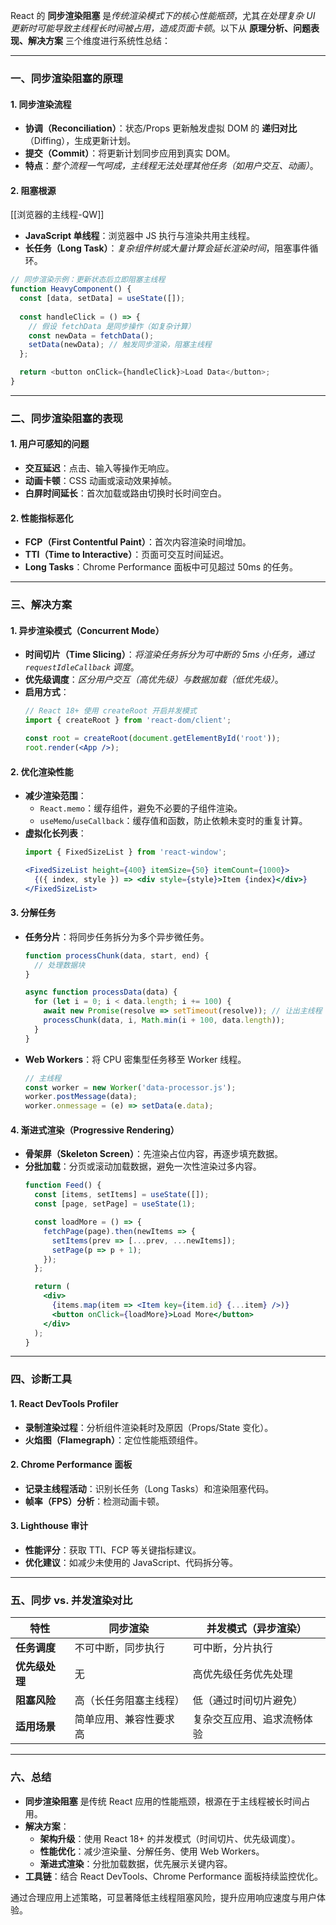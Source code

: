 
React 的 **同步渲染阻塞** 是*传统渲染模式下的核心性能瓶颈*，尤其*在处理复杂 UI 更新时可能导致主线程长时间被占用，造成页面卡顿*。以下从 **原理分析、问题表现、解决方案** 三个维度进行系统性总结：

---

### 一、同步渲染阻塞的原理
#### 1. 同步渲染流程
   - **协调（Reconciliation）**：状态/Props 更新触发虚拟 DOM 的 **递归对比**（Diffing），生成更新计划。
   - **提交（Commit）**：将更新计划同步应用到真实 DOM。
   - **特点**：*整个流程一气呵成，主线程无法处理其他任务（如用户交互、动画）*。

#### 2. **阻塞根源**
[[浏览器的主线程-QW]]
   - **JavaScript 单线程**：浏览器中 JS 执行与渲染共用主线程。
   - **长任务（Long Task）**：*复杂组件树或大量计算会延长渲染时间*，阻塞事件循环。

```javascript
// 同步渲染示例：更新状态后立即阻塞主线程
function HeavyComponent() {
  const [data, setData] = useState([]);
  
  const handleClick = () => {
    // 假设 fetchData 是同步操作（如复杂计算）
    const newData = fetchData(); 
    setData(newData); // 触发同步渲染，阻塞主线程
  };

  return <button onClick={handleClick}>Load Data</button>;
}
```

---

### 二、同步渲染阻塞的表现
#### 1. 用户可感知的问题
   - **交互延迟**：点击、输入等操作无响应。
   - **动画卡顿**：CSS 动画或滚动效果掉帧。
   - **白屏时间延长**：首次加载或路由切换时长时间空白。

#### 2. 性能指标恶化
   - **FCP（First Contentful Paint）**：首次内容渲染时间增加。
   - **TTI（Time to Interactive）**：页面可交互时间延迟。
   - **Long Tasks**：Chrome Performance 面板中可见超过 50ms 的任务。

---

### 三、解决方案
#### 1. **异步渲染模式（Concurrent Mode）**
   - **时间切片（Time Slicing）**：*将渲染任务拆分为可中断的 5ms 小任务，通过 `requestIdleCallback` 调度*。
   - **优先级调度**：*区分用户交互（高优先级）与数据加载（低优先级）*。
   - **启用方式**：
     ```jsx
     // React 18+ 使用 createRoot 开启并发模式
     import { createRoot } from 'react-dom/client';
     
     const root = createRoot(document.getElementById('root'));
     root.render(<App />);
     ```

#### 2. 优化渲染性能
   - **减少渲染范围**：
     - `React.memo`：缓存组件，避免不必要的子组件渲染。
     - `useMemo`/`useCallback`：缓存值和函数，防止依赖未变时的重复计算。
   - **虚拟化长列表**：
     ```jsx
     import { FixedSizeList } from 'react-window';
     
     <FixedSizeList height={400} itemSize={50} itemCount={1000}>
       {({ index, style }) => <div style={style}>Item {index}</div>}
     </FixedSizeList>
     ```

#### 3. 分解任务
   - **任务分片**：将同步任务拆分为多个异步微任务。
     ```javascript
     function processChunk(data, start, end) {
       // 处理数据块
     }

     async function processData(data) {
       for (let i = 0; i < data.length; i += 100) {
         await new Promise(resolve => setTimeout(resolve)); // 让出主线程
         processChunk(data, i, Math.min(i + 100, data.length));
       }
     }
     ```
   - **Web Workers**：将 CPU 密集型任务移至 Worker 线程。
     ```javascript
     // 主线程
     const worker = new Worker('data-processor.js');
     worker.postMessage(data);
     worker.onmessage = (e) => setData(e.data);
     ```

#### 4. 渐进式渲染（Progressive Rendering）
   - **骨架屏（Skeleton Screen）**：先渲染占位内容，再逐步填充数据。
   - **分批加载**：分页或滚动加载数据，避免一次性渲染过多内容。
     ```jsx
     function Feed() {
       const [items, setItems] = useState([]);
       const [page, setPage] = useState(1);

       const loadMore = () => {
         fetchPage(page).then(newItems => {
           setItems(prev => [...prev, ...newItems]);
           setPage(p => p + 1);
         });
       };

       return (
         <div>
           {items.map(item => <Item key={item.id} {...item} />)}
           <button onClick={loadMore}>Load More</button>
         </div>
       );
     }
     ```

---

### 四、诊断工具
#### 1. React DevTools Profiler
   - **录制渲染过程**：分析组件渲染耗时及原因（Props/State 变化）。
   - **火焰图（Flamegraph）**：定位性能瓶颈组件。

#### 2. Chrome Performance 面板
   - **记录主线程活动**：识别长任务（Long Tasks）和渲染阻塞代码。
   - **帧率（FPS）分析**：检测动画卡顿。

#### 3. Lighthouse 审计
   - **性能评分**：获取 TTI、FCP 等关键指标建议。
   - **优化建议**：如减少未使用的 JavaScript、代码拆分等。

---

### **五、同步 vs. 并发渲染对比**
| **特性**         | 同步渲染                     | 并发模式（异步渲染）           |
|------------------|-----------------------------|-------------------------------|
| **任务调度**     | 不可中断，同步执行           | 可中断，分片执行              |
| **优先级处理**   | 无                          | 高优先级任务优先处理          |
| **阻塞风险**     | 高（长任务阻塞主线程）       | 低（通过时间切片避免）        |
| **适用场景**     | 简单应用、兼容性要求高       | 复杂交互应用、追求流畅体验    |

---

### 六、总结
- **同步渲染阻塞** 是传统 React 应用的性能瓶颈，根源在于主线程被长时间占用。
- **解决方案**：
  - **架构升级**：使用 React 18+ 的并发模式（时间切片、优先级调度）。
  - **性能优化**：减少渲染量、分解任务、使用 Web Workers。
  - **渐进式渲染**：分批加载数据，优先展示关键内容。
- **工具链**：结合 React DevTools、Chrome Performance 面板持续监控优化。

通过合理应用上述策略，可显著降低主线程阻塞风险，提升应用响应速度与用户体验。